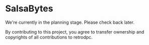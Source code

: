 # SalsaBytes
We're currently in the planning stage. Please check back later.

By contributing to this project, you agree to transfer ownership and copyrights of all contributions to retrodpc.